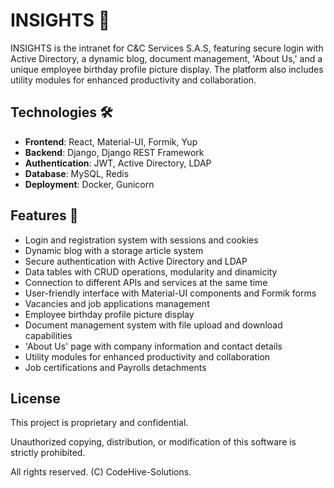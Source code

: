 # INSIGHTS 🚀

INSIGHTS is the intranet for C&C Services S.A.S, featuring secure login with Active Directory, a dynamic blog, document management, 'About Us,' and a unique employee birthday profile picture display. The platform also includes utility modules for enhanced productivity and collaboration.

## Technologies 🛠

-   **Frontend**: React, Material-UI, Formik, Yup
-   **Backend**: Django, Django REST Framework
-   **Authentication**: JWT, Active Directory, LDAP
-   **Database**: MySQL, Redis
-   **Deployment**: Docker, Gunicorn

## Features 🌟

-   Login and registration system with sessions and cookies
-   Dynamic blog with a storage article system
-   Secure authentication with Active Directory and LDAP
-   Data tables with CRUD operations, modularity and dinamicity
-   Connection to different APIs and services at the same time
-   User-friendly interface with Material-UI components and Formik forms
-   Vacancies and job applications management
-   Employee birthday profile picture display
-   Document management system with file upload and download capabilities
-   'About Us' page with company information and contact details
-   Utility modules for enhanced productivity and collaboration
-   Job certifications and Payrolls detachments

## License

This project is proprietary and confidential.

Unauthorized copying, distribution, or modification of this software is strictly prohibited.

All rights reserved. (C) CodeHive-Solutions.

